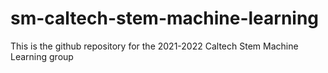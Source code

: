 # sm-caltech-stem-machine-learning

This is the github repository for the 2021-2022 Caltech Stem Machine Learning group
